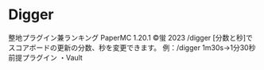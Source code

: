 # Digger

整地プラグイン兼ランキング
PaperMC 1.20.1
©蛍 2023
/digger [分数と秒]でスコアボードの更新の分数、秒を変更できます。
例：/digger 1m30s→1分30秒
前提プラグイン
・Vault
